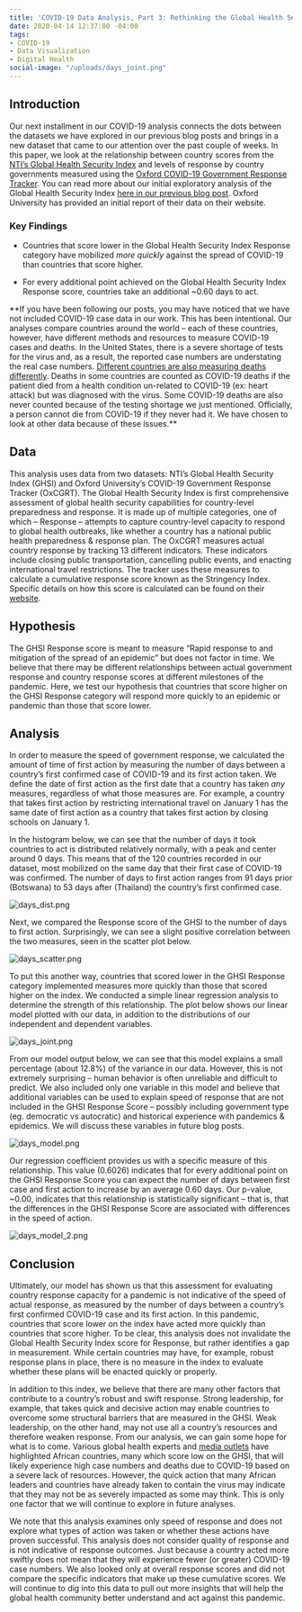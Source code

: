 ```yaml
---
title: 'COVID-19 Data Analysis, Part 3: Rethinking the Global Health Security Index'
date: 2020-04-14 12:37:00 -04:00
tags:
- COVID-19
- Data Visualization
- Digital Health
social-image: "/uploads/days_joint.png"
---
```


## Introduction

Our next installment in our COVID-19 analysis connects the dots between the datasets we have explored in our previous blog posts and brings in a new dataset that came to our attention over the past couple of weeks. In this paper, we look at the relationship between country scores from the [NTI’s Global Health Security Index](https://www.ghsindex.org) and levels of response by country governments measured using the [Oxford COVID-19 Government Response Tracker](https://www.bsg.ox.ac.uk/research/research-projects/oxford-covid-19-government-response-tracker]). You can read more about our initial exploratory analysis of the Global Health Security Index [here in our previous blog post](https://dai-global-digital.com/covid-19-data-analysis-part-2-health-capacity-and-preparedness.html). Oxford University has provided an initial report of their data on their website.

### Key Findings

* Countries that score lower in the Global Health Security Index Response category have mobilized *more quickly* against the spread of COVID-19 than countries that score higher.

* For every additional point achieved on the Global Health Security Index Response score, countries take an additional \~0.60 days to act.

\*\*If you have been following our posts, you may have noticed that we have not included COVID-19 case data in our work. This has been intentional. Our analyses compare countries around the world – each of these countries, however, have different methods and resources to measure COVID-19 cases and deaths. In the United States, there is a severe shortage of tests for the virus and, as a result, the reported case numbers are understating the real case numbers. [Different countries are also measuring deaths differently](https://www.bbc.com/future/article/20200401-coronavirus-why-death-and-mortality-rates-differ). Deaths in some countries are counted as COVID-19 deaths if the patient died from a health condition un-related to COVID-19 (ex: heart attack) but was diagnosed with the virus. Some COVID-19 deaths are also never counted because of the testing shortage we just mentioned. Officially, a person cannot die from COVID-19 if they never had it. We have chosen to look at other data because of these issues.\*\*

## Data

This analysis uses data from two datasets: NTI’s Global Health Security Index (GHSI) and Oxford University’s COVID-19 Government Response Tracker (OxCGRT). The Global Health Security Index is first comprehensive assessment of global health security capabilities for country-level preparedness and response. It is made up of multiple categories, one of which – Response – attempts to capture country-level capacity to respond to global health outbreaks, like whether a country has a national public health preparedness & response plan. The OxCGRT measures actual country response by tracking 13 different indicators. These indicators include closing public transportation, cancelling public events, and enacting international travel restrictions. The tracker uses these measures to calculate a cumulative response score known as the Stringency Index. Specific details on how this score is calculated can be found on their [website](https://www.bsg.ox.ac.uk/research/research-projects/oxford-covid-19-government-response-tracker).

## Hypothesis

The GHSI Response score is meant to measure “Rapid response to and mitigation of the spread of an epidemic” but does not factor in time. We believe that there may be different relationships between actual government response and country response scores at different milestones of the pandemic. Here, we test our hypothesis that countries that score higher on the GHSI Response category will respond more quickly to an epidemic or pandemic than those that score lower.

## Analysis

In order to measure the speed of government response, we calculated the amount of time of first action by measuring the number of days between a country’s first confirmed case of COVID-19 and its first action taken. We define the date of first action as the first date that a country has taken *any* measures, regardless of what those measures are. For example, a country that takes first action by restricting international travel on January 1 has the same date of first action as a country that takes first action by closing schools on January 1.

In the histogram below, we can see that the number of days it took countries to act is distributed relatively normally, with a peak and center around 0 days. This means that of the 120 countries recorded in our dataset, most mobilized on the same day that their first case of COVID-19 was confirmed. The number of days to first action ranges from 91 days prior (Botswana) to 53 days after (Thailand) the country’s first confirmed case.

![days_dist.png](/uploads/days_dist.png)

Next, we compared the Response score of the GHSI to the number of days to first action. Surprisingly, we can see a slight positive correlation between the two measures, seen in the scatter plot below.

![days_scatter.png](/uploads/days_scatter.png)

To put this another way, countries that scored lower in the GHSI Response category implemented measures more quickly than those that scored higher on the index. We conducted a simple linear regression analysis to determine the strength of this relationship. The plot below shows our linear model plotted with our data, in addition to the distributions of our independent and dependent variables.

![days_joint.png](/uploads/days_joint.png)

From our model output below, we can see that this model explains a small percentage (about 12.8%) of the variance in our data. However, this is not extremely surprising – human behavior is often unreliable and difficult to predict. We also included only one variable in this model and believe that additional variables can be used to explain speed of response that are not included in the GHSI Response Score – possibly including government type (eg. democratic vs autocratic) and historical experience with pandemics & epidemics. We will discuss these variables in future blog posts.

![days_model.png](/uploads/days_model.png)

Our regression coefficient provides us with a specific measure of this relationship. This value (0.6026) indicates that for every additional point on the GHSI Response Score you can expect the number of days between first case and first action to increase by an average 0.60 days. Our p-value, \~0.00, indicates that this relationship is statistically significant – that is, that the differences in the GHSI Response Score are associated with differences in the speed of action.

![days_model_2.png](/uploads/days_model_2.png)

## Conclusion

Ultimately, our model has shown us that this assessment for evaluating country response capacity for a pandemic is not indicative of the speed of actual response, as measured by the number of days between a country’s first confirmed COVID-19 case and its first action. In this pandemic, countries that score lower on the index have acted more quickly than countries that score higher. To be clear, this analysis does not invalidate the Global Health Security Index score for Response, but rather identifies a gap in measurement. While certain countries may have, for example, robust response plans in place, there is no measure in the index to evaluate whether these plans will be enacted quickly or properly. 

In addition to this index, we believe that there are many other factors that contribute to a country’s robust and swift response. Strong leadership, for example, that takes quick and decisive action may enable countries to overcome some structural barriers that are measured in the GHSI. Weak leadership, on the other hand, may not use all a country’s resources and therefore weaken response. From our analysis, we can gain some hope for what is to come. Various global health experts and [media outlets](https://time.com/5816299/coronavirus-africa-ventilators-doctors/) have highlighted African countries, many which score low on the GHSI, that will likely experience high case numbers and deaths due to COVID-19 based on a severe lack of resources. However, the quick action that many African leaders and countries have already taken to contain the virus may indicate that they may not be as severely impacted as some may think. This is only one factor that we will continue to explore in future analyses.  

We note that this analysis examines only speed of response and does not explore what types of action was taken or whether these actions have proven successful. This analysis does not consider quality of response and is not indicative of response outcomes. Just because a country acted more swiftly does not mean that they will experience fewer (or greater) COVID-19 case numbers. We also looked only at overall response scores and did not compare the specific indicators that make up these cumulative scores. We will continue to dig into this data to pull out more insights that will help the global health community better understand and act against this pandemic. 